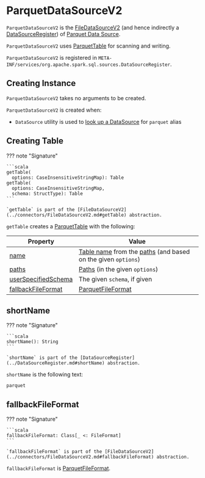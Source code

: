 # ParquetDataSourceV2

`ParquetDataSourceV2` is the [FileDataSourceV2](../connectors/FileDataSourceV2.md) (and hence indirectly a [DataSourceRegister](../DataSourceRegister.md)) of [Parquet Data Source](index.md).

`ParquetDataSourceV2` uses [ParquetTable](ParquetTable.md) for scanning and writing.

`ParquetDataSourceV2` is registered in `META-INF/services/org.apache.spark.sql.sources.DataSourceRegister`.

## Creating Instance

`ParquetDataSourceV2` takes no arguments to be created.

`ParquetDataSourceV2` is created when:

* `DataSource` utility is used to [look up a DataSource](../DataSource.md#lookupDataSource) for `parquet` alias

## <span id="getTable"> Creating Table

??? note "Signature"

    ```scala
    getTable(
      options: CaseInsensitiveStringMap): Table
    getTable(
      options: CaseInsensitiveStringMap,
      schema: StructType): Table
    ```

    `getTable` is part of the [FileDataSourceV2](../connectors/FileDataSourceV2.md#getTable) abstraction.

`getTable` creates a [ParquetTable](ParquetTable.md) with the following:

Property | Value
---------|------
[name](ParquetTable.md#name) | [Table name](../connectors/FileDataSourceV2.md#getTableName) from the [paths](#getPaths) (and based on the given `options`)
[paths](ParquetTable.md#paths) | [Paths](../connectors/FileDataSourceV2.md#getPaths) (in the given `options`)
[userSpecifiedSchema](ParquetTable.md#userSpecifiedSchema) | The given `schema`, if given
[fallbackFileFormat](ParquetTable.md#fallbackFileFormat) | [ParquetFileFormat](#fallbackFileFormat)

## <span id="shortName"> shortName

??? note "Signature"

    ```scala
    shortName(): String
    ```

    `shortName` is part of the [DataSourceRegister](../DataSourceRegister.md#shortName) abstraction.

`shortName` is the following text:

```text
parquet
```

## <span id="fallbackFileFormat"> fallbackFileFormat

??? note "Signature"

    ```scala
    fallbackFileFormat: Class[_ <: FileFormat]
    ```

    `fallbackFileFormat` is part of the [FileDataSourceV2](../connectors/FileDataSourceV2.md#fallbackFileFormat) abstraction.

`fallbackFileFormat` is [ParquetFileFormat](ParquetFileFormat.md).

